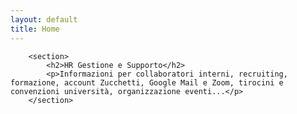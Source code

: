 ```yaml
---
layout: default
title: Home
---
```


        <section>
            <h2>HR Gestione e Supporto</h2>
            <p>Informazioni per collaboratori interni, recruiting, formazione, account Zucchetti, Google Mail e Zoom, tirocini e convenzioni università, organizzazione eventi...</p>
        </section>
